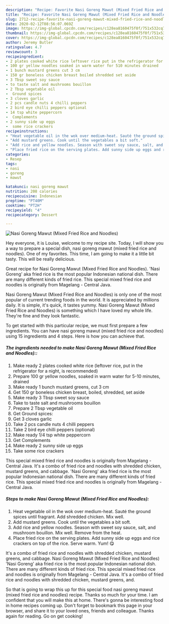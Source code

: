 ```yaml
---
description: "Recipe: Favorite Nasi Goreng Mawut (Mixed Fried Rice and Noodles)"
title: "Recipe: Favorite Nasi Goreng Mawut (Mixed Fried Rice and Noodles)"
slug: 2712-recipe-favorite-nasi-goreng-mawut-mixed-fried-rice-and-noodles
date: 2020-02-12T08:56:07.069Z
image: https://img-global.cpcdn.com/recipes/c128ea8160475f0f/751x532cq70/nasi-goreng-mawut-mixed-fried-rice-and-noodles-recipe-main-photo.jpg
thumbnail: https://img-global.cpcdn.com/recipes/c128ea8160475f0f/751x532cq70/nasi-goreng-mawut-mixed-fried-rice-and-noodles-recipe-main-photo.jpg
cover: https://img-global.cpcdn.com/recipes/c128ea8160475f0f/751x532cq70/nasi-goreng-mawut-mixed-fried-rice-and-noodles-recipe-main-photo.jpg
author: Jeremy Butler
ratingvalue: 4.7
reviewcount: 3
recipeingredient:
- 2 plates cooked white rice leftover rice put in the refrigerator for a night is recommended
- 100 gr yellow noodles soaked in warm water for 510 minutes drained
- 1 bunch mustard greens cut 3 cm
- 150 gr boneless chicken breast boiled shredded set aside
- 3 Tbsp sweet soy sauce
- to taste salt and mushrooms bouillon
- 2 Tbsp vegetable oil
-  Ground spices
- 3 cloves garlic
- 2 pcs candle nuts 4 chilli peppers
- 2 bird eye chilli peppers optional
- 14 tsp white peppercorn
-  Complements
- 2 sunny side up eggs
-  some rice crackers
recipeinstructions:
- "Heat vegetable oil in the wok over medium-heat. Sauté the ground spices until fragrant. Add shredded chicken. Mix well."
- "Add mustard greens. Cook until the vegetables a bit soft."
- "Add rice and yellow noodles. Season with sweet soy sauce, salt, and mushroom bouillon. Mix well. Remove from the heat."
- "Place fried rice on the serving plates. Add sunny side up eggs and rice crackers on top of the rice. Serve warm. Yum! 😋"
categories:
- Resep
tags:
- nasi
- goreng
- mawut

katakunci: nasi goreng mawut
nutrition: 208 calories
recipecuisine: Indonesian
preptime: "PT40M"
cooktime: "PT2H"
recipeyield: "4"
recipecategory: Dessert

---
```



![Nasi Goreng Mawut (Mixed Fried Rice and Noodles)](https://img-global.cpcdn.com/recipes/c128ea8160475f0f/751x532cq70/nasi-goreng-mawut-mixed-fried-rice-and-noodles-recipe-main-photo.jpg)

Hey everyone, it is Louise, welcome to my recipe site. Today, I will show you a way to prepare a special dish, nasi goreng mawut (mixed fried rice and noodles). One of my favorites. This time, I am going to make it a little bit tasty. This will be really delicious.

Great recipe for Nasi Goreng Mawut (Mixed Fried Rice and Noodles). &#39;Nasi Goreng&#39; aka fried rice is the most popular Indonesian national dish. There are many different kinds of fried rice. This special mixed fried rice and noodles is originally from Magelang - Central Java.

Nasi Goreng Mawut (Mixed Fried Rice and Noodles) is only one of the most popular of current trending foods in the world. It is appreciated by millions daily. It is simple, it's quick, it tastes yummy. Nasi Goreng Mawut (Mixed Fried Rice and Noodles) is something which I have loved my whole life. They're fine and they look fantastic.


To get started with this particular recipe, we must first prepare a few ingredients. You can have nasi goreng mawut (mixed fried rice and noodles) using 15 ingredients and 4 steps. Here is how you can achieve that.

##### The ingredients needed to make Nasi Goreng Mawut (Mixed Fried Rice and Noodles)::

1. Make ready 2 plates cooked white rice (leftover rice, put in the refrigerator for a night, is recommended)
1. Prepare 100 gr yellow noodles, soaked in warm water for 5-10 minutes, drained
1. Make ready 1 bunch mustard greens, cut 3 cm
1. Get 150 gr boneless chicken breast, boiled, shredded, set aside
1. Make ready 3 Tbsp sweet soy sauce
1. Take to taste salt and mushrooms bouillon
1. Prepare 2 Tbsp vegetable oil
1. Get  Ground spices:
1. Get 3 cloves garlic
1. Take 2 pcs candle nuts 4 chilli peppers
1. Take 2 bird eye chilli peppers (optional)
1. Make ready 1/4 tsp white peppercorn
1. Get  Complements
1. Make ready 2 sunny side up eggs
1. Take  some rice crackers


This special mixed fried rice and noodles is originally from Magelang - Central Java. It&#39;s a combo of fried rice and noodles with shredded chicken, mustard greens, and cabbage. &#39;Nasi Goreng&#39; aka fried rice is the most popular Indonesian national dish. There are many different kinds of fried rice. This special mixed fried rice and noodles is originally from Magelang - Central Java. 

##### Steps to make Nasi Goreng Mawut (Mixed Fried Rice and Noodles):

1. Heat vegetable oil in the wok over medium-heat. Sauté the ground spices until fragrant.
Add shredded chicken. Mix well.
1. Add mustard greens. Cook until the vegetables a bit soft.
1. Add rice and yellow noodles. Season with sweet soy sauce, salt, and mushroom bouillon. Mix well. Remove from the heat.
1. Place fried rice on the serving plates. Add sunny side up eggs and rice crackers on top of the rice. Serve warm. Yum! 😋


It&#39;s a combo of fried rice and noodles with shredded chicken, mustard greens, and cabbage. Nasi Goreng Mawut (Mixed Fried Rice and Noodles) &#39;Nasi Goreng&#39; aka fried rice is the most popular Indonesian national dish. There are many different kinds of fried rice. This special mixed fried rice and noodles is originally from Magelang - Central Java. It&#39;s a combo of fried rice and noodles with shredded chicken, mustard greens, and. 

So that is going to wrap this up for this special food nasi goreng mawut (mixed fried rice and noodles) recipe. Thanks so much for your time. I am confident that you will make this at home. There's gonna be interesting food in home recipes coming up. Don't forget to bookmark this page in your browser, and share it to your loved ones, friends and colleague. Thanks again for reading. Go on get cooking!

